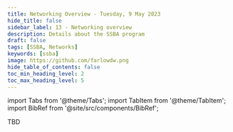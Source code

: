 ```yaml
---
title: Networking Overview - Tuesday, 9 May 2023
hide_title: false
sidebar_label: 13 - Networking overview
description: Details about the SSBA program
draft: false
tags: [SSBA, Networks]
keywords: [ssba]
image: https://github.com/farlowdw.png
hide_table_of_contents: false
toc_min_heading_level: 2
toc_max_heading_level: 5
---
```


import Tabs from '@theme/Tabs';
import TabItem from '@theme/TabItem';
import BibRef from '@site/src/components/BibRef';

TBD